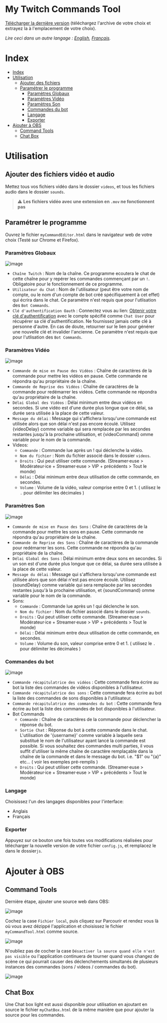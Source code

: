 # My Twitch Commands Tool
[Télécharger la dernière version](https://github.com/Revingbell/my-twitch-video-and-sound-commands/releases) (téléchargez l'archive de votre choix et extrayez la à l'emplacement de votre choix).  

*Lire ceci dans un autre langage : [English](README.md), [Français](README.fr.md).*

# Index
- [Index](#index)
- [Utilisation](#utilisation)
  - [Ajouter des fichiers](#ajouter-des-fichiers-vidéo-et-audio)
  - [Paramétrer le programme](#paramétrer-le-programme)
    - [Paramètres Globaux](#paramètres-globaux)
    - [Paramètres Vidéo](#paramètres-vidéo)
    - [Paramètres Son](#paramètres-son)
    - [Commandes du bot](#commandes-du-bot)
    - [Langage](#langage)
    - [Exporter](#exporter)
- [Ajouter à OBS](#ajouter-à-obs)
    - [Command Tools](#command-tools)
    - [Chat Box](#chat-box)

# Utilisation

## Ajouter des fichiers vidéo et audio
Mettez tous vos fichiers vidéo dans le dossier `videos`, et tous les fichiers audio dans le dossier `sounds`.
> :warning: **Les fichiers vidéo avec une extension en `.mov` ne fonctionnent pas**

## Paramétrer le programme
Ouvrez le fichier `myCommandEditor.html` dans le navigateur web de votre choix (Testé sur Chrome et Firefox).  

### Paramètres Globaux
![image](https://user-images.githubusercontent.com/17751686/130131488-1fc2e569-1fd7-470e-b5de-280b9478e79e.png)
- `Chaîne Twitch` : Nom de la chaîne. Ce programme ecoutera le chat de cette chaîne pour y repérer les commandes commençant par un `!`. Obligatoire pour le fonctionnement de ce programme.
- `Utilisateur du Chat` : Nom de l'utilisateur (peut être votre nom de compte, ou le nom d'un compte de bot créé spécifiquement à cet effet) qui écrira dans le chat. Ce paramètre n'est requis que pour l'utlisation des `Bot Commands`.
- `Clé d'authentification Oauth` : Connectez vous au lien: [Obtenir votre clé d'authentification](https://twitchapps.com/tmi/) avec le compte spécifié comme `Chat User` pour récupérer sa clé d'authentification. Ne fournissez jamais cette clé à personne d'autre. En cas de doute, retourner sur le lien pour générer une nouvelle clé et invalider l'ancienne. Ce paramètre n'est requis que pour l'utlisation des `Bot Commands`.

### Paramètres Vidéo
![image](https://user-images.githubusercontent.com/17751686/130762594-8b424941-ceb8-4b11-b947-5f693bb85705.png)
- `Commande de mise en Pause des Vidéos` : Chaîne de caractères de la commande pour mettre les vidéos en pause. Cette commande ne répondra qu'au propriétaire de la chaîne.
- `Commande de Reprise des Vidéos` : Chaîne de caractères de la commande pour redémarrer les vidéos. Cette commande ne répondra qu'au propriétaire de la chaîne.
- `Délai Global des Vidéos` : Délai minimum entre deux vidéos en secondes. Si une vidéo est d'une durée plus longue que ce délai, sa durée sera utilisée à la place de cette valeur.
- `Message du délai` : Message qui s'affichera lorsqu'une commande est utilisée alors que son délai n'est pas encore écoulé. Utilisez {videoDelay} comme variable qui sera remplacée par les secondes restantes jusqu'à la prochaine utilisation, et {videoCommand} omme variable pour le nom de la commande. 
- Videos:
  -  `Commande` : Commande lue après un ! qui déclenche la vidéo.
  -  `Nom du fichier` : Nom du fichier associé dans le dossier `videos`.
  -  `Droits` : Qui peut utiliser cette commande. (Streamer·euse > Modérateur·ice + Streamer·euse > VIP + précédents > Tout le monde) 
  -  `Délai` : Délai minimum entre deux utilisation de cette commande, en secondes.
  -  `Volume` : Volume de la vidéo, valeur comprise entre 0 et 1. ( utilisez le `.` pour délimiter les décimales )

### Paramètres Son
![image](https://user-images.githubusercontent.com/17751686/130762780-d58294f7-4793-444a-b8c9-5b3669564afd.png)
- `Commande de mise en Pause des Sons` : Chaîne de caractères de la commande pour mettre les sons en pause. Cette commande ne répondra qu'au propriétaire de la chaîne.
- `Commande de Reprise des Sons` : Chaîne de caractères de la commande pour redémarrer les sons. Cette commande ne répondra qu'au propriétaire de la chaîne.
- `Délai Global des Sons` : Délai minimum entre deux sons en secondes. Si un son est d'une durée plus longue que ce délai, sa durée sera utilisée à la place de cette valeur.
- `Message du délai` : Message qui s'affichera lorsqu'une commande est utilisée alors que son délai n'est pas encore écoulé. Utilisez {soundDelay} comme variable qui sera remplacée par les secondes restantes jusqu'à la prochaine utilisation, et {soundCommand} omme variable pour le nom de la commande.
- Sons:
  -  `Commande` : Commande lue après un ! qui déclenche le son.
  -  `Nom du fichier` : Nom du fichier associé dans le dossier `sounds`.
  -  `Droits` : Qui peut utiliser cette commande. (Streamer·euse > Modérateur·ice + Streamer·euse > VIP + précédents > Tout le monde) 
  -  `Délai` : Délai minimum entre deux utilisation de cette commande, en secondes.
  -  `Volume` : Volume du son, valeur comprise entre 0 et 1. ( utilisez le `.` pour délimiter les décimales )

### Commandes du bot
![image](https://user-images.githubusercontent.com/17751686/130763148-aa6ad67f-968b-4d21-a1f5-15074c4df6d5.png)
- `Commande récapitulatrice des vidéos` : Cette commande fera écrire au bot la liste des commandes de vidéos disponibles à l'utilisateur.
- `Commande récapitulatrice des sons` : Cette commande fera écrire au bot la liste des commandes de sons disponibles à l'utilisateur.
- `Commande récapitulatrice des commandes du bot` : Cette commande fera écrire au bot la liste des commandes de bot disponibles à l'utilisateur.
- Bot Commands
  -  `Commande` : Chaîne de caractères de la commande pour déclencher la réponse du bot.
  -  `Sortie Chat` : Réponse du bot à cette commande dans le chat. L'utilisation de '{username}' comme variable à laquelle sera substitué le nom de l'utilisateur ayant lancé la commande est possible. Si vous souhaitez des commandes multi parties, il vous suffit d'utiliser la même chaîne de caractère remplaçable dans la chaîne de la commande et dans le message du bot. i.e. "$1" ou "{a}" etc... ( voir les exemples pré-remplis )
  -  `Droits` : Qui peut utiliser cette commande. (Streamer·euse > Modérateur·ice + Streamer·euse > VIP + précédents > Tout le monde) 

### Langage
Choisissez l'un des langages disponibles pour l'interface:
- Anglais
- Français

### Exporter
Appuyez sur ce bouton une fois toutes vos modifications réalisées pour télécharger la nouvelle version de votre fichier `config.js`, et remplacez le dans le dossier`js`.

# Ajouter à OBS

## Command Tools
Dernière étape, ajouter une source web dans OBS:

![image](https://user-images.githubusercontent.com/17751686/129710382-8d28db74-6533-483c-9a7f-4137b4b3692e.png)

Cochez la case `Fichier local`, puis cliquez sur Parcourir et rendez vous là où vous avez dézippé l'application et choisissez le fichier `myCommandTool.html` comme source.

![image](https://user-images.githubusercontent.com/17751686/129711175-ba27df2a-8463-4950-9f2c-0e532b062b95.png)

N'oubliez pas de cocher la case `Désactiver la source quand elle n'est pas visible` ou l'application continuera de tourner quand vous changez de scène ce qui pourrait causer des déclenchements simultanés de plusieurs instances des commandes (sons / videos / commandes du bot).

![image](https://user-images.githubusercontent.com/17751686/129713447-1808933f-a8fa-4579-b7dc-da84cd497e3f.png)

## Chat Box
Une Chat box light est aussi disponible pour utilisation en ajoutant en source le fichier `myChatBox.html` de la même manière que pour ajouter la source pour les commandes.
